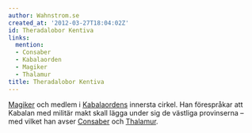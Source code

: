 ```yaml
---
author: Wahnstrom.se
created_at: '2012-03-27T18:04:02Z'
id: Theradalobor Kentiva
links:
  mention:
  - Consaber
  - Kabalaorden
  - Magiker
  - Thalamur
title: Theradalobor Kentiva
---
```


[Magiker] och medlem i [Kabalaordens] innersta cirkel. Han förespråkar att Kabalan med militär makt
skall lägga under sig de västliga provinserna – med vilket han avser [Consaber] och [Thalamur].

  [Magiker]: Magiker
  [Kabalaordens]: Kabalaorden
  [Consaber]: Consaber
  [Thalamur]: Thalamur